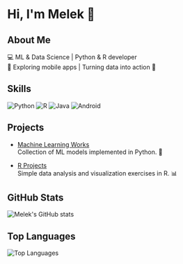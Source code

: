 # Hi, I'm Melek 👋



## About Me
💻 ML & Data Science  | Python & R developer  
📱 Exploring mobile apps | Turning data into action 🚀

## Skills
![Python](https://img.shields.io/badge/Python-FFD43B?style=for-the-badge&logo=python&logoColor=black)
![R](https://img.shields.io/badge/R-276DC3?style=for-the-badge&logo=r&logoColor=white)
![Java](https://img.shields.io/badge/Java-007396?style=for-the-badge&logo=java&logoColor=white)
![Android](https://img.shields.io/badge/Android-3DDC84?style=for-the-badge&logo=android&logoColor=white)

## Projects
- [Machine Learning Works](https://github.com/meleksayan/Machine_learning_works)  
  Collection of ML models implemented in Python. 🤖

- [R Projects](https://github.com/meleksayan/R_Projects)  
  Simple data analysis and visualization exercises in R. 📊

## GitHub Stats
![Melek's GitHub stats](https://github-readme-stats.vercel.app/api?username=meleksayan&show_icons=true&theme=tokyonight)

## Top Languages
![Top Languages](https://github-readme-stats.vercel.app/api/top-langs/?username=meleksayan&layout=compact&theme=tokyonight)


